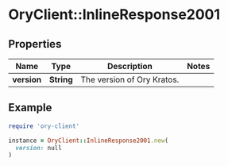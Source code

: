# OryClient::InlineResponse2001

## Properties

| Name | Type | Description | Notes |
| ---- | ---- | ----------- | ----- |
| **version** | **String** | The version of Ory Kratos. |  |

## Example

```ruby
require 'ory-client'

instance = OryClient::InlineResponse2001.new(
  version: null
)
```

